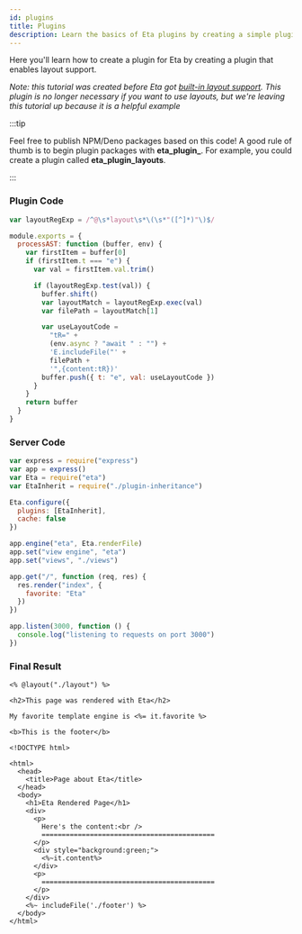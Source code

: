 ```yaml
---
id: plugins
title: Plugins
description: Learn the basics of Eta plugins by creating a simple plugin
---
```


Here you'll learn how to create a plugin for Eta by creating a plugin that enables layout support.

_Note: this tutorial was created before Eta got [built-in layout support](./layouts). This plugin is no longer necessary if you want to use layouts, but we're leaving this tutorial up because it is a helpful example_

:::tip

Feel free to publish NPM/Deno packages based on this code! A good rule of thumb is to begin plugin packages with **eta\_plugin\_**. For example, you could create a plugin called **eta\_plugin\_layouts**.

:::

### Plugin Code

```js title="plugin-inheritance.js"
var layoutRegExp = /^@\s*layout\s*\(\s*"([^]*)"\)$/

module.exports = {
  processAST: function (buffer, env) {
    var firstItem = buffer[0]
    if (firstItem.t === "e") {
      var val = firstItem.val.trim()

      if (layoutRegExp.test(val)) {
        buffer.shift()
        var layoutMatch = layoutRegExp.exec(val)
        var filePath = layoutMatch[1]

        var useLayoutCode =
          "tR=" +
          (env.async ? "await " : "") +
          'E.includeFile("' +
          filePath +
          '",{content:tR})'
        buffer.push({ t: "e", val: useLayoutCode })
      }
    }
    return buffer
  }
}
```

### Server Code

```js title="index.js"
var express = require("express")
var app = express()
var Eta = require("eta")
var EtaInherit = require("./plugin-inheritance")

Eta.configure({
  plugins: [EtaInherit],
  cache: false
})

app.engine("eta", Eta.renderFile)
app.set("view engine", "eta")
app.set("views", "./views")

app.get("/", function (req, res) {
  res.render("index", {
    favorite: "Eta"
  })
})

app.listen(3000, function () {
  console.log("listening to requests on port 3000")
})
```

### Final Result

```ejs title="views/index.eta"
<% @layout("./layout") %>

<h2>This page was rendered with Eta</h2>

My favorite template engine is <%= it.favorite %>
```

```ejs title="views/footer.eta"
<b>This is the footer</b>
```

```ejs title="views/layout.eta"
<!DOCTYPE html>

<html>
  <head>
    <title>Page about Eta</title>
  </head>
  <body>
    <h1>Eta Rendered Page</h1>
    <div>
      <p>
        Here's the content:<br />
        ===========================================
      </p>
      <div style="background:green;">
        <%~it.content%>
      </div>
      <p>
        ===========================================
      </p>
    </div>
    <%~ includeFile('./footer') %>
  </body>
</html>
```
